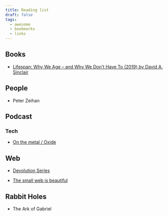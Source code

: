 ```yaml
---
title: Reading list
draft: false
tags:
  - awesome
  - bookmarks
  - links
---
```


## Books

- [Lifespan: Why We Age – and Why We Don't Have To (2019) by David A. Sinclair](https://en.wikipedia.org/wiki/Lifespan:_Why_We_Age_%E2%80%93_and_Why_We_Don%27t_Have_To)

## People

- Peter Zeihan

## Podcast

### Tech

- [On the metal / Oxide](https://oxide.computer/podcasts/on-the-metal)

## Web

- [Devolution Series](https://substack.com/@patelpatriot)

- [The small web is beautiful](https://benhoyt.com/writings/the-small-web-is-beautiful/)

## Rabbit Holes

- The Ark of Gabriel
